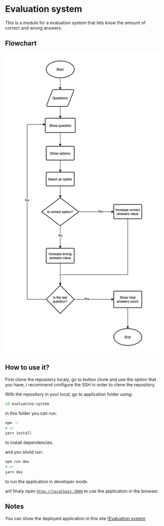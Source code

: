 # Evaluation system

This is a module for a evaluation system that lets know the amount of correct and wrong answers.

## Flowchart

<p align="center">
  <img src="./src/resources/Flowchart-evaluation-system.png" alt="Evaluation system"/>
</p>

## How to use it?

First clone the repository localy, go to button clone and use the option that you have, i recommend configure the SSH in order to clene the repository.

With the repository in your local, go to application folder using:

```bash
cd evaluatino-system
```

in this folder you can run:

```bash
npm -i
# or
yarn install
```

to install dependencies.

and you shold run:

```bash
npm run dev
# or
yarn dev
```

to run the application in developer mode.

anf finaly open [`http://localhost:3000`](http://localhost:3000) to use the application in the browser.

## Notes

You can show the deployed application in this site [!Evaluation system](https://stackblitz.com/github/vercel/next.js/tree/canary/examples/with-typescript)
